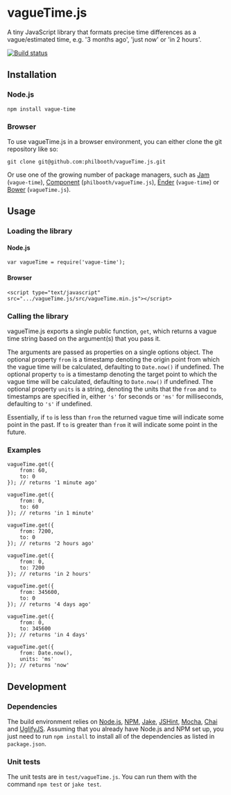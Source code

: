 # vagueTime.js

A tiny JavaScript library
that formats precise time differences
as a vague/estimated time,
e.g. '3 months ago', 'just now' or 'in 2 hours'.

[![Build status][ci-image]][ci-status]

## Installation

### Node.js

```
npm install vague-time
```

### Browser

To use vagueTime.js in a browser environment, you can
either clone the git repository like so:

```
git clone git@github.com:philbooth/vagueTime.js.git
```

Or use one of the growing number of package managers, such as
[Jam][jam] (`vague-time`),
[Component][component] (`philbooth/vagueTime.js`),
[Ender][ender] (`vague-time`)
or [Bower][bower] (`vagueTime.js`).

## Usage

### Loading the library

#### Node.js

```
var vagueTime = require('vague-time');
```

#### Browser

```
<script type="text/javascript" src=".../vagueTime.js/src/vagueTime.min.js"></script>
```

### Calling the library

vagueTime.js exports a single public function, `get`,
which returns a vague time string
based on the argument(s) that you pass it.

The arguments are passed as properties on a single options object.
The optional property `from` is a timestamp
denoting the origin point from which the vague time will be calculated,
defaulting to `Date.now()` if undefined.
The optional property `to` is a timestamp
denoting the target point to which the vague time will be calculated,
defaulting to `Date.now()` if undefined.
The optional property `units` is a string,
denoting the units that the `from` and `to` timestamps are specified in,
either `'s'` for seconds or `'ms'` for milliseconds,
defaulting to `'s'` if undefined.

Essentially, if `to` is less than `from` the returned vague time will
indicate some point in the past. If `to` is greater than `from` it will
indicate some point in the future.

### Examples

```
vagueTime.get({
    from: 60,
    to: 0
}); // returns '1 minute ago'

vagueTime.get({
    from: 0,
    to: 60
}); // returns 'in 1 minute'

vagueTime.get({
    from: 7200,
    to: 0
}); // returns '2 hours ago'

vagueTime.get({
    from: 0,
    to: 7200
}); // returns 'in 2 hours'

vagueTime.get({
    from: 345600,
    to: 0
}); // returns '4 days ago'

vagueTime.get({
    from: 0,
    to: 345600
}); // returns 'in 4 days'

vagueTime.get({
    from: Date.now(),
    units: 'ms'
}); // returns 'now'
```

## Development

### Dependencies

The build environment relies on
[Node.js][node],
[NPM],
[Jake],
[JSHint],
[Mocha],
[Chai] and
[UglifyJS].
Assuming that you already have Node.js and NPM set up,
you just need to run `npm install`
to install all of the dependencies as listed in `package.json`.

### Unit tests

The unit tests are in `test/vagueTime.js`.
You can run them with the command `npm test` or `jake test`.

[ci-image]: https://secure.travis-ci.org/philbooth/vagueTime.js.png?branch=master
[ci-status]: http://travis-ci.org/#!/philbooth/vagueTime.js
[jam]: http://jamjs.org/
[component]: https://github.com/component/component
[ender]: https://github.com/ender-js/Ender
[bower]: https://github.com/twitter/bower
[node]: http://nodejs.org/
[npm]: https://npmjs.org/
[jake]: https://github.com/mde/jake
[jshint]: https://github.com/jshint/node-jshint
[mocha]: http://visionmedia.github.com/mocha
[chai]: http://chaijs.com/
[uglifyjs]: https://github.com/mishoo/UglifyJS

